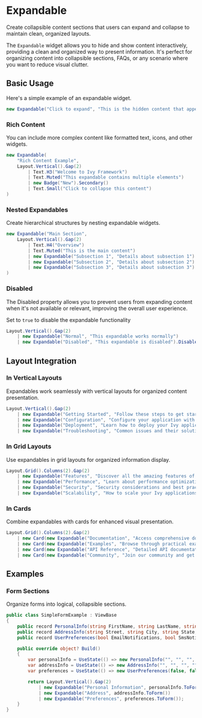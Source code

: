 ﻿# Expandable

<Ingress>
Create collapsible content sections that users can expand and collapse to maintain clean, organized layouts.
</Ingress>

The `Expandable` widget allows you to hide and show content interactively, providing a clean and organized way to present information. It's perfect for organizing content into collapsible sections, FAQs, or any scenario where you want to reduce visual clutter.

## Basic Usage

Here's a simple example of an expandable widget.

```csharp demo-tabs
new Expandable("Click to expand", "This is the hidden content that appears when you expand the widget.")
```

### Rich Content

You can include more complex content like formatted text, icons, and other widgets.

```csharp demo-tabs
new Expandable(
    "Rich Content Example", 
    Layout.Vertical().Gap(2)
        | Text.H3("Welcome to Ivy Framework")
        | Text.Muted("This expandable contains multiple elements")
        | new Badge("New").Secondary()
        | Text.Small("Click to collapse this content")
)
```

### Nested Expandables

Create hierarchical structures by nesting expandable widgets.

```csharp demo-tabs
new Expandable("Main Section", 
    Layout.Vertical().Gap(2)
        | Text.H4("Overview")
        | Text.Muted("This is the main content")
        | new Expandable("Subsection 1", "Details about subsection 1")
        | new Expandable("Subsection 2", "Details about subsection 2")
        | new Expandable("Subsection 3", "Details about subsection 3")
)
```

### Disabled

<Callout Type="info">
The Disabled property allows you to prevent users from expanding content when it's not available or relevant, improving the overall user experience.
</Callout>

Set to `true` to disable the expandable functionality

```csharp demo-tabs
Layout.Vertical().Gap(2)
    | new Expandable("Normal", "This expandable works normally")
    | new Expandable("Disabled", "This expandable is disabled").Disabled(true)
```

## Layout Integration

### In Vertical Layouts

Expandables work seamlessly with vertical layouts for organized content presentation.

```csharp demo-tabs
Layout.Vertical().Gap(2)
    | new Expandable("Getting Started", "Follow these steps to get started with Ivy Framework...")
    | new Expandable("Configuration", "Configure your application with these settings...")
    | new Expandable("Deployment", "Learn how to deploy your Ivy application...")
    | new Expandable("Troubleshooting", "Common issues and their solutions...")
```

### In Grid Layouts

Use expandables in grid layouts for organized information display.

```csharp demo-tabs
Layout.Grid().Columns(2).Gap(2)
    | new Expandable("Features", "Discover all the amazing features of Ivy Framework")
    | new Expandable("Performance", "Learn about performance optimizations and best practices")
    | new Expandable("Security", "Security considerations and best practices")
    | new Expandable("Scalability", "How to scale your Ivy applications")
```

### In Cards

Combine expandables with cards for enhanced visual presentation.

```csharp demo-tabs
Layout.Grid().Columns(2).Gap(2)
    | new Card(new Expandable("Documentation", "Access comprehensive documentation and guides"))
    | new Card(new Expandable("Examples", "Browse through practical examples and use cases"))
    | new Card(new Expandable("API Reference", "Detailed API documentation and examples"))
    | new Card(new Expandable("Community", "Join our community and get support"))
```

<WidgetDocs Type="Ivy.Expandable" ExtensionTypes="Ivy.ExpandableExtensions" SourceUrl="https://github.com/Ivy-Interactive/Ivy-Framework/blob/main/Ivy/Widgets/Expandable.cs"/>

## Examples

### Form Sections

Organize forms into logical, collapsible sections.

```csharp demo-tabs
public class SimpleFormExample : ViewBase
{
    public record PersonalInfo(string FirstName, string LastName, string Email, string Phone);
    public record AddressInfo(string Street, string City, string State, string ZipCode);
    public record UserPreferences(bool EmailNotifications, bool SmsNotifications, string Language, string Theme);

    public override object? Build()
    {
        var personalInfo = UseState(() => new PersonalInfo("", "", "", ""));
        var addressInfo = UseState(() => new AddressInfo("", "", "", ""));
        var preferences = UseState(() => new UserPreferences(false, false, "en", "light"));

        return Layout.Vertical().Gap(2)
            | new Expandable("Personal Information", personalInfo.ToForm())
            | new Expandable("Address", addressInfo.ToForm())
            | new Expandable("Preferences", preferences.ToForm());
    }
}
```
